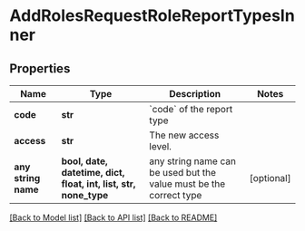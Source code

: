 # AddRolesRequestRoleReportTypesInner


## Properties
Name | Type | Description | Notes
------------ | ------------- | ------------- | -------------
**code** | **str** | &#x60;code&#x60; of the report type | 
**access** | **str** | The new access level. | 
**any string name** | **bool, date, datetime, dict, float, int, list, str, none_type** | any string name can be used but the value must be the correct type | [optional]

[[Back to Model list]](../README.md#documentation-for-models) [[Back to API list]](../README.md#documentation-for-api-endpoints) [[Back to README]](../README.md)


